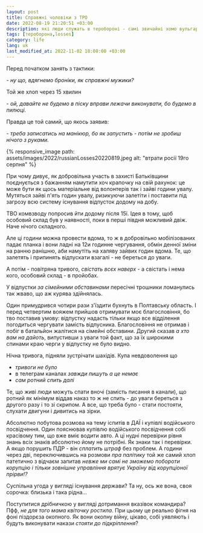 ```yaml
---
layout: post
title: Справжні чоловіки з ТРО
date: 2022-08-19 21:20:51 +03:00
description: які люди служать в теробороні - самі звичайні хомо вульгарус
tags: [тероборона,losses]
category: life
lang: uk
last_modified_at: 2022-11-02 18:08:00 +03:00
---
```


Перед початком занять з тактики:

\- _ну що, вдягнемо броніки, як справжні мужики?_

Той же хлоп через 15 хвилин

\- _ой, давайте не будемо в піску вправи лежачи виконувати, бо будемо в пилюці._

Правда це той самий, що якось заявив:

\- _треба записатись на манікюр, бо як запустить - потім не зробиш нічого з руками._

{% responsive_image path: assets/images/2022/russianLosses20220819.jpeg alt: "втрати росії 19го серпня" %}

При чому дивує, як добровільна участь в захисті Батьківщини поєднується з бажанням намутити хоч крапочку на свій рахунок:
це може бути як щось матеріальне від волонтерів так і зайві години увалу.
Мутяться зайві п'ять годин увалу, ризикуючи залетіти і поставити під загрозу всю систему існування відпусток додому на добу.

ТВО комвзводу попросив йти додому після 15ї.
Ідея в тому, щоб особовий склад був у наявності, поки в перші півдня можливий двіж.
Наче нічого складного.

Але ці години можна провести вдома, то ж в добровільно мобілізованих падає планка і вони ладні на 
12и годинне чергування,
обмін денної зміни на ранню ранішню, 
аби намутіть на халяву зайвих годин вдома.
Те, що залетять і припинять відпускати взагалі - не береться до уваги.

А потім - повітряна тривого, _свістать всєх наверх_ - а свістать і нема кого, особовий склад - в пройобах.

У відпустки _за сімейними обставинами_ пересічні трошники ломанулись так жваво, що аж курява здійнялась. 

Один примудрився чотири рази з'їздити бухнуть в Полтавську область.
І перед четвертим вояжем прийшов отримувати моє благословіння, бо тво поставив умову: відпустку надасть тільки якщо все відділення погодиться чергувати замість відпусника.
Благословіння не отримав і побіг в батальйон жалітися на сімейні обставини.
Другий сказав _а хто вам на дайоть_, випустивши з уваги той факт, що за їх широкими спинами краю черги у відпустку не було видно.

Нічна тривога, підняли зустрічати шахідів. 
Купа невдоволення що 
- _тривоги не було_
- в телеграм каналах _завжди пишуть а це немає_
- _сам ротний спить далі_

Те, що живі люди можуть спати вночі (замість писання в канали), 
що ротний як мінімум віддав наказ то ж не спить - до уваги береться з другого разу і то зі скрипом.
А все, що треба було - стати постояти, слухати двигуни і дивитись на зірки.

Абсолютно побутова розмова на тему іспитів в ДАЇ і купівлі водійського посвідчення.
Один пояснював купівлю водійського посвідчення собі красівому тим, що вже вміє водити авто. А ці нудні перевірки рівня знань всіх знаків абсолютно йому не потрібні.
Як знаки так і перевірки.
А якщо порушить ПДР - він _сплатить штраф_ без проблем.
А години через дві, переключившись на розмови _пра палітику_ той же самий  хлоп патетично з відчаєм запитав _невже ми самі не зможемо побороти корупцію і тільки зовнішне управління врятує Україну від корупціоної прірви!?_

Суспільна угода у вигляді існування держави? Та ну, ось же вона, своя сорочка: близька і така рідна...

Поступитися дрібничкою у вигляді дотримання вказівок командира? 
Пфф, _не для того мама квіточку ростила_.
При цьому це реально фігня на фоні піздорєза окопного.
Як вони окопну війну, цікаво, собі уявляють і будуть виконувати накази _стояти до підкріплення_?
